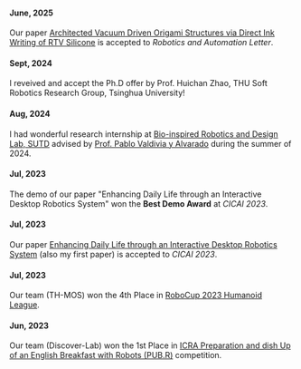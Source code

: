 
#### June, 2025

Our paper [Architected Vacuum Driven Origami Structures via Direct Ink Writing of RTV Silicone](https://ieeexplore.ieee.org/document/11091466) is accepted to *Robotics and Automation Letter*.

#### Sept, 2024

I reveived and accept the Ph.D offer by Prof. Huichan Zhao, THU Soft Robotics Research Group, Tsinghua University!

#### Aug, 2024

I had wonderful research internship at [Bio-inspired Robotics and Design Lab, SUTD](https://brd.sutd.edu.sg/) advised by [Prof. Pablo Valdivia y Alvarado](https://scholar.google.com/citations?user=SC6uXT4AAAAJ&hl=en&oi=ao) during the summer of 2024.

#### Jul, 2023

The demo of our paper "Enhancing Daily Life through an Interactive Desktop Robotics System" won the **Best Demo Award** at *CICAI 2023*.

#### Jul, 2023

Our paper [Enhancing Daily Life through an Interactive Desktop Robotics System](https://link.springer.com/chapter/10.1007/978-981-99-9119-8_8) (also my first paper) is accepted to *CICAI 2023*.

#### Jul, 2023

Our team (TH-MOS) won the 4th Place in [RoboCup 2023 Humanoid League](https://2023.robocup.org/en/home/).

#### Jun, 2023

Our team (Discover-Lab) won the 1st Place in [ICRA Preparation and dish Up of an English Breakfast with Robots (PUB.R)](https://lcas.lincoln.ac.uk/wp/events/the-pub-r-competition/) competition.

